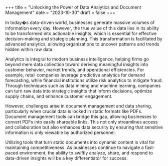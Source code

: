 +++
title = "Unlocking the Power of Data Analytics and Document Management"
date = "2023-10-30"
draft = false
+++

In today�s data-driven world, businesses generate massive volumes of information every day. However, the true value of this data lies in its ability to be transformed into actionable insights, which is essential for effective decision-making and strategic planning. This transformation is facilitated by advanced analytics, allowing organizations to uncover patterns and trends hidden within raw data.

Analytics is integral to modern business intelligence, helping firms go beyond mere data collection toward deriving meaningful insights into customer behavior, market trends, and operational efficiencies. For example, retail companies leverage predictive analytics for demand forecasting, while financial institutions utilize risk analytics to mitigate fraud. Through techniques such as data mining and machine learning, companies can turn raw data into strategic insights that inform decisions, optimize supply chains, and enhance customer engagement.

However, challenges arise in document management and data sharing, particularly when crucial data is locked in static formats like PDFs. Document management tools can bridge this gap, allowing businesses to convert PDFs into easily shareable links. This not only streamlines access and collaboration but also enhances data security by ensuring that sensitive information is only viewable by authorized personnel. 

Utilizing tools that turn static documents into dynamic content is vital for maintaining competitiveness. As businesses continue to navigate a fast-paced environment, the ability to swiftly analyze, share, and respond to data-driven insights will be a key differentiator for success.

